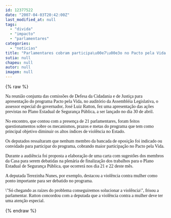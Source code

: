 ```yaml
---
id: 12377522
date: "2007-04-03T20:42:00Z"
last_modified_at: null
tags:
  - "divida"
  - "impacto"
  - "parlamentares"
categories:
  - "noticias"
title: "Parlamentares cobram participa\u00e7\u00e3o no Pacto pela Vida "
sutia: null
chapeu: null
autor: null
imagem: null
---
```

{% raw %}
<p><P><FONT face=Verdana>Na reunião conjunta das comissões de Defesa da Cidadania e de Justiça para apresentação do programa Pacto pela Vida, no auditório da Assembléia Legislativa, o assessor especial do governador, José Luiz Ratton, fez uma apresentação das ações previstas no Plano Estadual de Segurança Pública, a ser lançado no dia 30 de abril. </FONT></P></p>
<p><P><FONT face=Verdana>No encontro, que contou com a presença de 21 parlamentares, foram feitos questionamentos sobre os mecanismos, prazos e metas do programa que tem como principal objetivo diminuir os altos índices de violência no Estado.</FONT></P></p>
<p><P><FONT face=Verdana>Os deputados ressaltaram que nenhum membro da bancada de oposição foi indicado ou convidado para participar do programa, cobrando maior participação no Pacto pela Vida. </FONT></P></p>
<p><P><FONT face=Verdana>Durante a audiência foi proposta a elaboração de uma carta com sugestões dos membros da Casa para serem debatidas na plenária de finalização dos trabalhos para o Plano Estadual de Segurança Pública, que ocorrerá nos dia 21 e 22 deste mês.</FONT></P></p>
<p><P><FONT face=Verdana>A deputada Terezinha Nunes, por exemplo, destacou a violência contra mulher como ponto importante para ser debatido no programa. </FONT></P></p>
<p><P><FONT face=Verdana>\"Só chegando as raízes do problema conseguiremos solucionar a violência\", frisou a parlamentar. Ratton concordou com a deputada que a violência contra a mulher deve ter uma atenção especial.</FONT></P> </p>
{% endraw %}